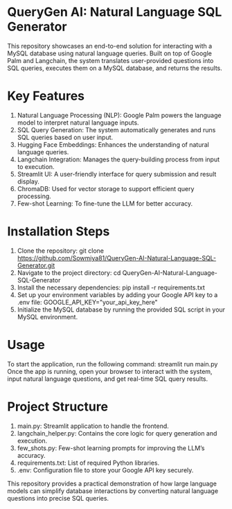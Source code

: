 # QueryGen AI: Natural Language SQL Generator

This repository showcases an end-to-end solution for interacting with a MySQL database using natural language queries. Built on top of Google Palm and Langchain, the system translates user-provided questions into SQL queries, executes them on a MySQL database, and returns the results.

# Key Features
1. Natural Language Processing (NLP): Google Palm powers the language model to interpret natural language inputs.
2. SQL Query Generation: The system automatically generates and runs SQL queries based on user input.
3. Hugging Face Embeddings: Enhances the understanding of natural language queries.
4. Langchain Integration: Manages the query-building process from input to execution.
5. Streamlit UI: A user-friendly interface for query submission and result display.
6. ChromaDB: Used for vector storage to support efficient query processing.
7. Few-shot Learning: To fine-tune the LLM for better accuracy.
   
# Installation Steps
1. Clone the repository:
git clone https://github.com/Sowmiya81/QueryGen-AI-Natural-Language-SQL-Generator.git
2. Navigate to the project directory:
cd QueryGen-AI-Natural-Language-SQL-Generator
3. Install the necessary dependencies:
pip install -r requirements.txt
4. Set up your environment variables by adding your Google API key to a .env file:
GOOGLE_API_KEY="your_api_key_here"
5. Initialize the MySQL database by running the provided SQL script in your MySQL environment.

# Usage
To start the application, run the following command:
streamlit run main.py
Once the app is running, open your browser to interact with the system, input natural language questions, and get real-time SQL query results.

# Project Structure
1. main.py: Streamlit application to handle the frontend.
2. langchain_helper.py: Contains the core logic for query generation and execution.
3. few_shots.py: Few-shot learning prompts for improving the LLM’s accuracy.
4. requirements.txt: List of required Python libraries.
5. .env: Configuration file to store your Google API key securely.

This repository provides a practical demonstration of how large language models can simplify database interactions by converting natural language questions into precise SQL queries.
